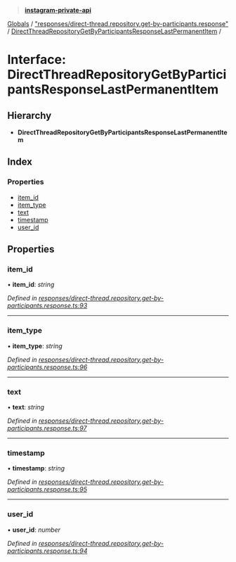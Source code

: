 > **[instagram-private-api](../README.md)**

[Globals](../README.md) / ["responses/direct-thread.repository.get-by-participants.response"](../modules/_responses_direct_thread_repository_get_by_participants_response_.md) / [DirectThreadRepositoryGetByParticipantsResponseLastPermanentItem](_responses_direct_thread_repository_get_by_participants_response_.directthreadrepositorygetbyparticipantsresponselastpermanentitem.md) /

# Interface: DirectThreadRepositoryGetByParticipantsResponseLastPermanentItem

## Hierarchy

* **DirectThreadRepositoryGetByParticipantsResponseLastPermanentItem**

## Index

### Properties

* [item_id](_responses_direct_thread_repository_get_by_participants_response_.directthreadrepositorygetbyparticipantsresponselastpermanentitem.md#item_id)
* [item_type](_responses_direct_thread_repository_get_by_participants_response_.directthreadrepositorygetbyparticipantsresponselastpermanentitem.md#item_type)
* [text](_responses_direct_thread_repository_get_by_participants_response_.directthreadrepositorygetbyparticipantsresponselastpermanentitem.md#text)
* [timestamp](_responses_direct_thread_repository_get_by_participants_response_.directthreadrepositorygetbyparticipantsresponselastpermanentitem.md#timestamp)
* [user_id](_responses_direct_thread_repository_get_by_participants_response_.directthreadrepositorygetbyparticipantsresponselastpermanentitem.md#user_id)

## Properties

###  item_id

• **item_id**: *string*

*Defined in [responses/direct-thread.repository.get-by-participants.response.ts:93](https://github.com/dilame/instagram-private-api/blob/173bc62/src/responses/direct-thread.repository.get-by-participants.response.ts#L93)*

___

###  item_type

• **item_type**: *string*

*Defined in [responses/direct-thread.repository.get-by-participants.response.ts:96](https://github.com/dilame/instagram-private-api/blob/173bc62/src/responses/direct-thread.repository.get-by-participants.response.ts#L96)*

___

###  text

• **text**: *string*

*Defined in [responses/direct-thread.repository.get-by-participants.response.ts:97](https://github.com/dilame/instagram-private-api/blob/173bc62/src/responses/direct-thread.repository.get-by-participants.response.ts#L97)*

___

###  timestamp

• **timestamp**: *string*

*Defined in [responses/direct-thread.repository.get-by-participants.response.ts:95](https://github.com/dilame/instagram-private-api/blob/173bc62/src/responses/direct-thread.repository.get-by-participants.response.ts#L95)*

___

###  user_id

• **user_id**: *number*

*Defined in [responses/direct-thread.repository.get-by-participants.response.ts:94](https://github.com/dilame/instagram-private-api/blob/173bc62/src/responses/direct-thread.repository.get-by-participants.response.ts#L94)*